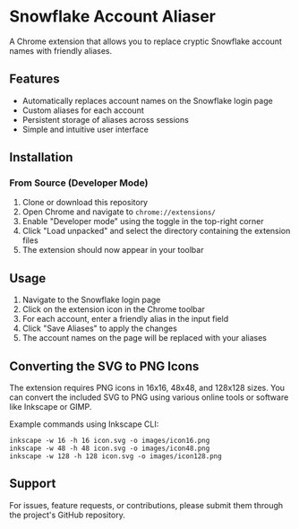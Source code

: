 # Snowflake Account Aliaser

A Chrome extension that allows you to replace cryptic Snowflake account names with friendly aliases.

## Features

- Automatically replaces account names on the Snowflake login page
- Custom aliases for each account
- Persistent storage of aliases across sessions
- Simple and intuitive user interface

## Installation

### From Source (Developer Mode)

1. Clone or download this repository
2. Open Chrome and navigate to `chrome://extensions/`
3. Enable "Developer mode" using the toggle in the top-right corner
4. Click "Load unpacked" and select the directory containing the extension files
5. The extension should now appear in your toolbar

## Usage

1. Navigate to the Snowflake login page
2. Click on the extension icon in the Chrome toolbar
3. For each account, enter a friendly alias in the input field
4. Click "Save Aliases" to apply the changes
5. The account names on the page will be replaced with your aliases

## Converting the SVG to PNG Icons

The extension requires PNG icons in 16x16, 48x48, and 128x128 sizes. You can convert the included SVG to PNG using various online tools or software like Inkscape or GIMP.

Example commands using Inkscape CLI:
```
inkscape -w 16 -h 16 icon.svg -o images/icon16.png
inkscape -w 48 -h 48 icon.svg -o images/icon48.png
inkscape -w 128 -h 128 icon.svg -o images/icon128.png
```

## Support

For issues, feature requests, or contributions, please submit them through the project's GitHub repository.